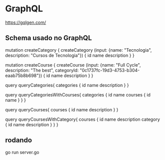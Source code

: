 # GraphQL
https://gqlgen.com/

## Schema usado no GraphQL

mutation createCategory {
  createCategory (input: {name: "Tecnologia", description: "Cursos de Tecnologia"}) {
    id
    name
    description
  }
}

mutation createCourse {
  createCourse (input: {name: "Full Cycle", description: "The best", categoryId: "0c1737fc-19d3-4753-b304-eaab75b8b698"}) {
    id
    name
    description
  }
}

query queryCategories{
  categories {
    id
    name
    description
  }
}

query queryCategoriesWithCourses{
  categories {
    id
    name
    courses {
      id
      name
    }
  }
}

query queryCourses{
  courses {
    id
    name
    description
  }
}

query queryCoursesWithCategory{
  courses {
    id
    name
    description
    category {
      id
      name
      description
    }
  }
}


## rodando
go run server.go